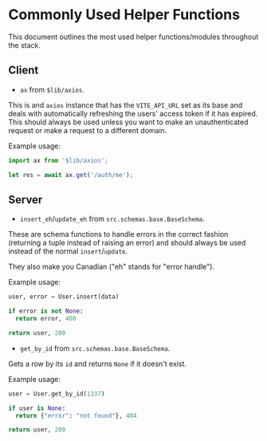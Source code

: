 # Commonly Used Helper Functions

This document outlines the most used helper functions/modules throughout the stack.

## Client

- `ax` from `$lib/axios`.

This is and `axios` instance that has the `VITE_API_URL` set as its base and deals with automatically refreshing the users' access token if it has expired. This should always be used unless you want to make an unauthenticated request or make a request to a different domain.

Example usage:

```javascript
import ax from '$lib/axios';

let res = await ax.get('/auth/me');
```

## Server

- `insert_eh`/`update_eh` from `src.schemas.base.BaseSchema`.

These are schema functions to handle errors in the correct fashion (returning a tuple instead of raising an error) and should always be used instead of the normal `insert`/`update`.

They also make you Canadian ("eh" stands for "error handle").

Example usage:

```python
user, error = User.insert(data)

if error is not None:
  return error, 400

return user, 200
```

- `get_by_id` from `src.schemas.base.BaseSchema`.

Gets a row by its `id` and returns `None` if it doesn't exist.

Example usage:

```python
user = User.get_by_id(1337)

if user is None:
  return {"error": "not found"}, 404

return user, 200
```

